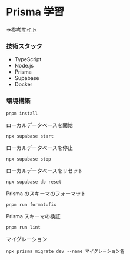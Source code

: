 # Prisma 学習

→[参考サイト](https://zenn.dev/hayato94087/books/e9c2721ff22ac7)

### 技術スタック

- TypeScript
- Node.js
- Prisma
- Supabase
- Docker

### 環境構築

```
pnpm install
```

ローカルデータベースを開始

```
npx supabase start
```

ローカルデータベースを停止

```
npx supabase stop
```

ローカルデータベースをリセット

```
npx supabase db reset
```

Prisma のスキーマのフォーマット

```
pnpm run format:fix
```

Prisma スキーマの検証

```
pnpm run lint
```

マイグレーション

```
npx prisma migrate dev --name マイグレーション名
```

